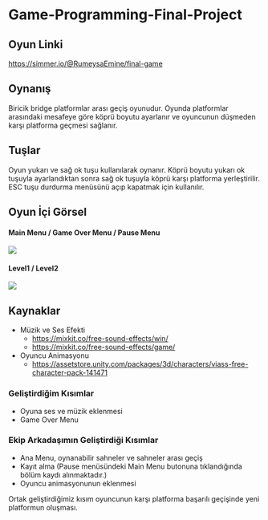 # Game-Programming-Final-Project
## Oyun Linki
https://simmer.io/@RumeysaEmine/final-game

## Oynanış
Biricik bridge platformlar arası geçiş oyunudur. Oyunda platformlar arasındaki mesafeye göre köprü boyutu ayarlanır ve oyuncunun düşmeden karşı platforma geçmesi sağlanır.

## Tuşlar
Oyun yukarı ve sağ ok tuşu kullanılarak oynanır. Köprü boyutu yukarı ok tuşuyla ayarlandıktan sonra sağ ok tuşuyla köprü karşı platforma yerleştirilir. ESC tuşu durdurma menüsünü açıp kapatmak için kullanılır.

## Oyun İçi Görsel
#### Main Menu / Game Over Menu / Pause Menu
![](https://github.com/rumeysaemine/Game-Programming-Final-Project/blob/main/image/Menu.jpg)
#### Level1 / Level2
![](https://github.com/rumeysaemine/Game-Programming-Final-Project/blob/main/image/Level.jpg)

## Kaynaklar
* Müzik ve Ses Efekti
    - https://mixkit.co/free-sound-effects/win/
    - https://mixkit.co/free-sound-effects/game/
* Oyuncu Animasyonu
    - https://assetstore.unity.com/packages/3d/characters/viass-free-character-pack-141471

### Geliştirdiğim Kısımlar
*  Oyuna ses ve müzik eklenmesi
*  Game Over Menu 
 
### Ekip Arkadaşımın Geliştirdiği Kısımlar
* Ana Menu, oynanabilir sahneler ve sahneler arası geçiş
* Kayıt alma (Pause menüsündeki Main Menu butonuna tıklandığında bölüm kaydı alınmaktadır.)
* Oyuncu animasyonunun eklenmesi

Ortak geliştirdiğimiz kısım oyuncunun karşı platforma başarılı geçişinde yeni platformun oluşması.
